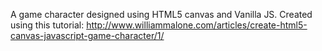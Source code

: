 A game character designed using HTML5 canvas and Vanilla JS.
Created using this tutorial: http://www.williammalone.com/articles/create-html5-canvas-javascript-game-character/1/
